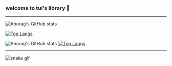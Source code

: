 ### welcome to tui's library 🐸
---

![Anurag's GitHub stats](https://github-readme-stats.vercel.app/api?username=tuisapo&show_icons=true&theme=dracula&count_private=true)

[![Top Langs](https://github-readme-stats.vercel.app/api/top-langs/?username=tuisapo&layout=compact&count_private=false)](https://github.com/anuraghazra/github-readme-stats)

![Anurag's GitHub stats](https://github-readme-stats.vercel.app/api?username=tuisapo&show_icons=true&theme=dark)
[![Top Langs](https://github-readme-stats.vercel.app/api/top-langs/?username=tuisapo&layout=compact&count_private=true)](https://github.com/anuraghazra/github-readme-stats)

---

![snake gif](https://github.com/tuisapo/tuisapo/blob/output/github-contribution-grid-snake.svg)
